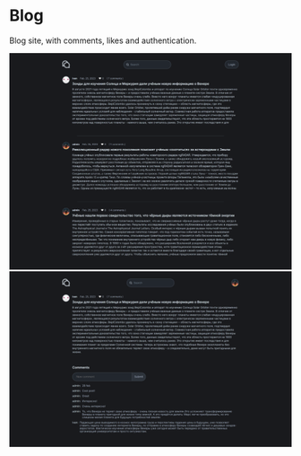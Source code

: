 # Blog

Blog site, with comments, likes and authentication.


![This image](https://github.com/om04an/blog/blob/main/site.png)
![This image](https://github.com/om04an/blog/blob/main/site_2.png)
